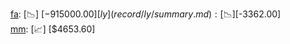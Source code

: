 [fa](record/fa/summary.md): [📉] [$-915000.00]  
[ly](record/ly/summary.md): [📉] [$-3362.00]  
[mm](record/mm/summary.md): [📈] [$4653.60]  
